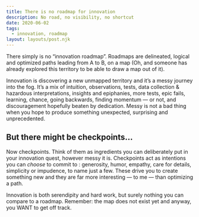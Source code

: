```yaml
---
title: There is no roadmap for innovation
description: No road, no visibility, no shortcut
date: 2020-06-02
tags:
  - innovation, roadmap
layout: layouts/post.njk
---
```

There simply is no “innovation roadmap”. Roadmaps are delineated, logical and optimized paths leading from A to B, on a map (Oh, and someone has already explored this territory to be able to draw a map out of it).  

Innovation is discovering a new unmapped territory and it’s a messy journey into the fog. It’s a mix of intuition, observations, tests, data collection & hazardous interpretations, insights and epiphanies, more tests, epic fails, learning, chance, going backwards, finding momentum — or not, and discouragement hopefully beaten by dedication. Messy is not a bad thing when you hope to produce something unexpected, surprising and unprecedented.  

## But there might be checkpoints…

Now checkpoints. Think of them as ingredients you can deliberately put in your innovation quest, however messy it is. Checkpoints act as intentions you can *choose* to commit to : generosity, humor, empathy, care for details, simplicity or impudence, to name just a few. These drive you to create something new and they are far more interesting — to me — than optimizing a path.  

Innovation is both serendipity and hard work, but surely nothing you can compare to a roadmap. Remember: the map does not exist yet and anyway, you WANT to get off track.

